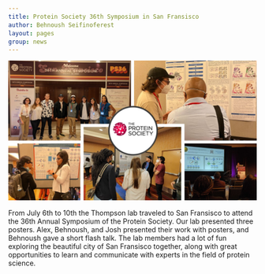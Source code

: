 ```yaml
---
title: Protein Society 36th Symposium in San Fransisco
author: Behnoush Seifinoferest
layout: pages
group: news
---
```


<span class="image fit"><img src="/images/07.21.2022_ProteinSociety_SF.jpg" alt="" class="img-responsive"></span>

From July 6th to 10th the Thompson lab traveled to San Fransisco to attend the 36th Annual Symposium of the Protein Society. Our lab presented three posters. Alex, Behnoush, and Josh presented their work with posters, and Behnoush gave a short flash talk. The lab members had a lot of fun exploring the beautiful city of San Fransisco together, along with great opportunities to learn and communicate with  experts in the field of protein science.
